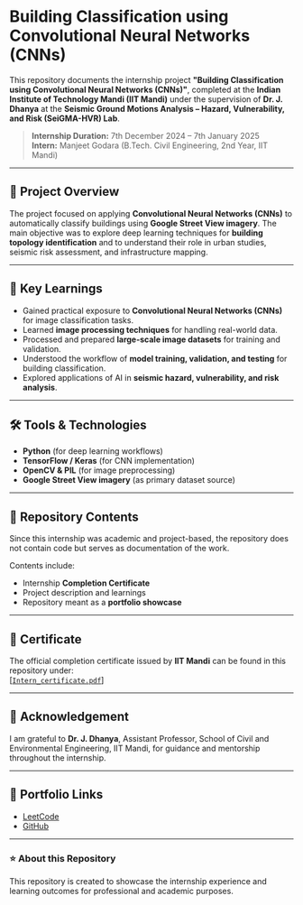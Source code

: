 # Building Classification using Convolutional Neural Networks (CNNs)

This repository documents the internship project **"Building Classification using Convolutional Neural Networks (CNNs)"**, completed at the **Indian Institute of Technology Mandi (IIT Mandi)** under the supervision of **Dr. J. Dhanya** at the **Seismic Ground Motions Analysis – Hazard, Vulnerability, and Risk (SeiGMA-HVR) Lab**.

> **Internship Duration:** 7th December 2024 – 7th January 2025  
> **Intern:** Manjeet Godara (B.Tech. Civil Engineering, 2nd Year, IIT Mandi)  

---

## 📌 Project Overview
The project focused on applying **Convolutional Neural Networks (CNNs)** to automatically classify buildings using **Google Street View imagery**. The main objective was to explore deep learning techniques for **building topology identification** and to understand their role in urban studies, seismic risk assessment, and infrastructure mapping.

---

## 🎯 Key Learnings
- Gained practical exposure to **Convolutional Neural Networks (CNNs)** for image classification tasks.  
- Learned **image processing techniques** for handling real-world data.  
- Processed and prepared **large-scale image datasets** for training and validation.  
- Understood the workflow of **model training, validation, and testing** for building classification.  
- Explored applications of AI in **seismic hazard, vulnerability, and risk analysis**.  

---

## 🛠️ Tools & Technologies
- **Python** (for deep learning workflows)  
- **TensorFlow / Keras** (for CNN implementation)  
- **OpenCV & PIL** (for image preprocessing)  
- **Google Street View imagery** (as primary dataset source)  

---

## 📂 Repository Contents
Since this internship was academic and project-based, the repository does not contain code but serves as documentation of the work.  

Contents include:
- Internship **Completion Certificate**  
- Project description and learnings  
- Repository meant as a **portfolio showcase**  

---

## 📜 Certificate
The official completion certificate issued by **IIT Mandi** can be found in this repository under:  
[[`Intern_certificate.pdf`](https://drive.google.com/file/d/1EXJyHdryld0paWe_HXK1D1QYZ7Ol7MKM/view?usp=drivesdk )]

---

## 🙏 Acknowledgement
I am grateful to **Dr. J. Dhanya**, Assistant Professor, School of Civil and Environmental Engineering, IIT Mandi, for guidance and mentorship throughout the internship.  

---

## 🔗 Portfolio Links 
- [LeetCode](https://leetcode.com/u/HGarlxLL5h/)  
- [GitHub](https://github.com/Manjeet-Godara)  

---

### ⭐ About this Repository
This repository is created to showcase the internship experience and learning outcomes for professional and academic purposes.
